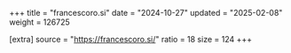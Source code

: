 +++
title = "francescoro.si"
date = "2024-10-27"
updated = "2025-02-08"
weight = 126725

[extra]
source = "https://francescoro.si/"
ratio = 18
size = 124
+++
